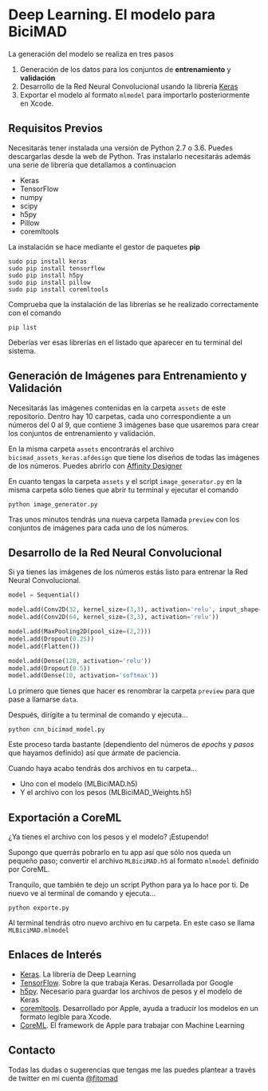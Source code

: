 # Deep Learning. El modelo para BiciMAD

La generación del modelo se realiza en tres pasos

1. Generación de los datos para los conjuntos de **entrenamiento** y **validación**
2. Desarrollo de la Red Neural Convolucional usando la librería [Keras](http://keras.io)
3. Exportar el modelo al formato `mlmodel` para importarlo posteriormente en Xcode.

## Requisitos Previos

Necesitarás tener instalada una versión de Python 2.7 o 3.6. Puedes descargarlas desde la web de Python. Tras instalarlo necesitarás además una serie de librería que detallamos a continuacion

* Keras
* TensorFlow 
* numpy
* scipy
* h5py
* Pillow
* coremltools

La instalación se hace mediante el gestor de paquetes **pip**

```
sudo pip install keras
sudo pip install tensorflow
sudo pip install h5py
sudo pip install pillow
sudo pip install coremltools
```

Comprueba que la instalación de las librerías se he realizado correctamente con el comando

```
pip list
```

Deberías ver esas librerías en el listado que aparecer en tu terminal del sistema.

## Generación de Imágenes para Entrenamiento y Validación

Necesitarás las imágenes contenidas en la carpeta `assets` de este repositorio. Dentro hay 10 carpetas, cada uno correspondiente a un números del 0 al 9, que contiene 3 imágenes base que usaremos para crear los conjuntos de entrenamiento y validación.

En la misma carpeta `assets` encontrarás el archivo `bicimad_assets_keras.afdesign` que tiene los diseños de todas las imágenes de los números. Puedes abrirlo con [Affinity Designer](https://affinity.serif.com/en-gb/designer/)

En cuanto tengas la carpeta `assets` y el script `image_generator.py` en la misma carpeta sólo tienes que abrir tu terminal y ejecutar el comando

```
python image_generator.py
```

Tras unos minutos tendrás una nueva carpeta llamada `preview` con los conjuntos de imágenes para cada uno de los números.

## Desarrollo de la Red Neural Convolucional

Si ya tienes las imágenes de los números estás listo para entrenar la Red Neural Convolucional. 

```python
model = Sequential()

model.add(Conv2D(32, kernel_size=(3,3), activation='relu', input_shape=input_shape))
model.add(Conv2D(64, kernel_size=(3,3), activation='relu'))

model.add(MaxPooling2D(pool_size=(2,2)))
model.add(Dropout(0.25))
model.add(Flatten())

model.add(Dense(128, activation='relu'))
model.add(Dropout(0.5))
model.add(Dense(10, activation='softmax'))
```

Lo primero que tienes que hacer es renombrar la carpeta `preview` para que pase a llamarse `data`.

Después, dirígite a tu terminal de comando y ejecuta...

```
python cnn_bicimad_model.py
```

Este proceso tarda bastante (dependiento del números de *epochs* y *pasos* que hayamos definido) así que ármate de paciencia. 

Cuando haya acabo tendrás dos archivos en tu carpeta...

* Uno con el modelo (MLBiciMAD.h5)
* Y el archivo con los pesos (MLBiciMAD_Weights.h5)

## Exportación a CoreML

¿Ya tienes el archivo con los pesos y el modelo? ¡Estupendo! 

Supongo que querrás pobrarlo en tu app así que sólo nos queda un pequeño paso; convertir el archivo `MLBiciMAD.h5` al formato `mlmodel` definido por CoreML.

Tranquilo, que también te dejo un script Python para ya lo hace por ti. De nuevo ve al terminal de comando y ejecuta...

```
python exporte.py
```

Al terminal tendrás otro nuevo archivo en tu carpeta. En este caso se llama `MLBiciMAD.mlmodel`

## Enlaces de Interés

* [Keras](https://keras.io). La librería de Deep Learning
* [TensorFlow](https://www.tensorflow.org/). Sobre la que trabaja Keras. Desarrollada por Google
* [h5py](https://www.h5py.org/). Necesario para guardar los archivos de pesos y el modelo de Keras
* [coremltools](https://apple.github.io/coremltools/). Desarrollado por Apple, ayuda a traducir los modelos en un formato legible para Xcode.
* [CoreML](https://developer.apple.com/machine-learning/). El framework de Apple para trabajar con Machine Learning

## Contacto

Todas las dudas o sugerencias que tengas me las puedes plantear a través de twitter en mi cuenta [@fitomad](https://twitter.com/fitomad)
